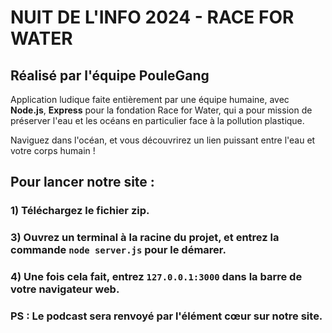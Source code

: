 # NUIT DE L'INFO 2024 - RACE FOR WATER 
## Réalisé par l'équipe PouleGang

Application ludique faite entièrement par une équipe humaine, avec **Node.js**, **Express** pour la fondation Race for Water, qui a pour mission de préserver l'eau et les océans en particulier face à la pollution plastique.

Naviguez dans l'océan, et vous découvrirez un lien puissant entre l'eau et votre corps humain !

## Pour lancer notre site :
### 1) Téléchargez le fichier zip.
### 3) Ouvrez un terminal à la racine du projet, et entrez la commande `node server.js` pour le démarer.
### 4) Une fois cela fait, entrez `127.0.0.1:3000` dans la barre de votre navigateur web.

### PS : Le podcast sera renvoyé par l'élément cœur sur notre site.
